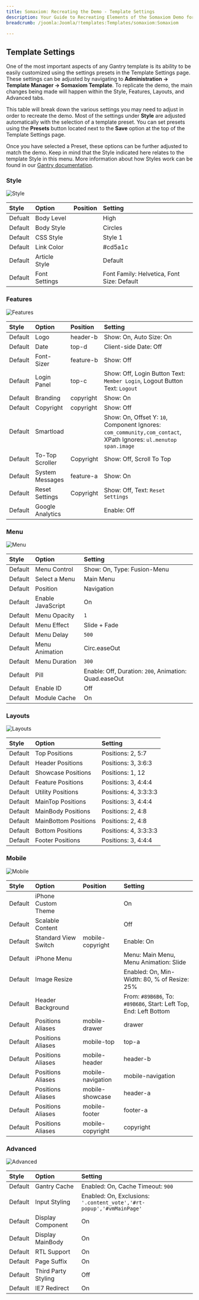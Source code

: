 ```yaml
---
title: Somaxiom: Recreating the Demo - Template Settings
description: Your Guide to Recreating Elements of the Somaxiom Demo for Joomla
breadcrumb: /joomla:Joomla/!templates:Templates/somaxiom:Somaxiom

---
```


Template Settings
-----

One of the most important aspects of any Gantry template is its ability to be easily customized using the settings presets in the Template Settings page. These settings can be adjusted by navigating to **Administration -> Template Manager -> Somaxiom Template**. To replicate the demo, the main changes being made will happen within the Style, Features, Layouts, and Advanced tabs. 

This table will break down the various settings you may need to adjust in order to recreate the demo. Most of the settings under **Style** are adjusted automatically with the selection of a template preset. You can set presets using the **Presets** button located next to the **Save** option at the top of the Template Settings page.

Once you have selected a Preset, these options can be further adjusted to match the demo. Keep in mind that the Style indicated here relates to the template Style in this menu. More information about how Styles work can be found in our [Gantry documentation][Style].

### Style

![Style](setstyle.jpeg)

|  Style  |     Option    | Position |                  Setting                   |
| :------ | :------------ | :------- | :----------------------------------------- |
| Defualt | Body Level    |          | High                                       |
| Default | Body Style    |          | Circles                                    |
| Default | CSS Style     |          | Style 1                                    |
| Default | Link Color    |          | #cd5a1c                                    |
| Default | Article Style |          | Default                                    |
| Default | Font Settings |          | Font Family: Helvetica, Font Size: Default |

### Features

![Features](setfeatures.jpeg)

|  Style  |      Option      |  Position |                                                     Setting                                                      |
| :------ | :--------------- | :-------- | :--------------------------------------------------------------------------------------------------------------- |
| Default | Logo             | header-b  | Show: On, Auto Size: On                                                                                          |
| Default | Date             | top-d     | Client-side Date: Off                                                                                            |
| Default | Font-Sizer       | feature-b | Show: Off                                                                                                        |
| Default | Login Panel      | top-c     | Show: Off, Login Button Text: `Member Login`, Logout Button Text: `Logout`                                       |
| Default | Branding         | copyright | Show: On                                                                                                         |
| Default | Copyright        | copyright | Show: Off                                                                                                        |
| Default | Smartload        |           | Show: On, Offset Y: `10`, Component Ignores: `com_community,com_contact`, XPath Ignores: `ul.menutop span.image` |
| Default | To-Top Scroller  | Copyright | Show: Off, Scroll To Top                                                                                         |
| Default | System Messages  | feature-a | Show: On                                                                                                         |
| Default | Reset Settings   | Copyright | Show: Off, Text: `Reset Settings`                                                                                |
| Default | Google Analytics |           | Enable: Off                                                                                                      |

### Menu

![Menu](setmenu.jpeg)

|  Style  |       Option      |                        Setting                        |
| :------ | :---------------- | :---------------------------------------------------- |
| Default | Menu Control      | Show: On, Type: Fusion-Menu                           |
| Default | Select a Menu     | Main Menu                                             |
| Default | Position          | Navigation                                            |
| Default | Enable JavaScript | On                                                    |
| Default | Menu Opacity      | `1`                                                   |
| Default | Menu Effect       | Slide + Fade                                          |
| Default | Menu Delay        | `500`                                                 |
| Default | Menu Animation    | Circ.easeOut                                          |
| Default | Menu Duration     | `300`                                                 |
| Default | Pill              | Enable: Off, Duration: `200`, Animation: Quad.easeOut |
| Default | Enable ID         | Off                                                   |
| Default | Module Cache      | On                                                    |

### Layouts

![Layouts](setlayouts.jpeg)

|  Style  |        Option        |        Setting        |
| :------ | :------------------- | :-------------------- |
| Default | Top Positions        | Positions: 2, 5:7     |
| Default | Header Positions     | Positions: 3, 3:6:3   |
| Default | Showcase Positions   | Positions: 1, 12      |
| Default | Feature Positions    | Positions: 3, 4:4:4   |
| Default | Utility Positions    | Positions: 4, 3:3:3:3 |
| Default | MainTop Positions    | Positions: 3, 4:4:4   |
| Default | MainBody Positions   | Positions: 2, 4:8     |
| Default | MainBottom Positions | Positions: 2, 4:8     |
| Default | Bottom Positions     | Positions: 4, 3:3:3:3 |
| Default | Footer Positions     | Positions: 3, 4:4:4   |

### Mobile

![Mobile](setmobile.jpeg)

|  Style  |        Option        |      Position     |                              Setting                              |
| :------ | :------------------- | :---------------- | :---------------------------------------------------------------- |
| Default | iPhone Custom Theme  |                   | On                                                                |
| Default | Scalable Content     |                   | Off                                                               |
| Default | Standard View Switch | mobile-copyright  | Enable: On                                                        |
| Default | iPhone Menu          |                   | Menu: Main Menu, Menu Animation: Slide                            |
| Default | Image Resize         |                   | Enabled: On, Min-Width: 80, % of Resize: 25%                      |
| Default | Header Background    |                   | From: `#89B6B6`, To: `#89B6B6`, Start: Left Top, End: Left Bottom |
| Default | Positions Aliases    | mobile-drawer     | drawer                                                            |
| Default | Positions Aliases    | mobile-top        | top-a                                                             |
| Default | Positions Aliases    | mobile-header     | header-b                                                          |
| Default | Positions Aliases    | mobile-navigation | mobile-navigation                                                 |
| Default | Positions Aliases    | mobile-showcase   | header-a                                                          |
| Default | Positions Aliases    | mobile-footer     | footer-a                                                          |
| Default | Positions Aliases    | mobile-copyright  | copyright                                                         |

### Advanced

![Advanced](setadvanced.jpeg)

|  Style  |        Option       |                               Setting                                |
| :------ | :------------------ | :------------------------------------------------------------------- |
| Default | Gantry Cache        | Enabled: On, Cache Timeout: `900`                                    |
| Default | Input Styling       | Enabled: On, Exclusions: `'.content_vote','#rt-popup','#vmMainPage'` |
| Default | Display Component   | On                                                                   |
| Default | Display MainBody    | On                                                                   |
| Default | RTL Support         | On                                                                   |
| Default | Page Suffix         | On                                                                   |
| Default | Third Party Styling | Off                                                                  |
| Default | IE7 Redirect        | On                                                                   |

[demo25]: assets/Somaxiom.jpg
[menu]: ../../start/menu.md
[Style]: http://docs.gantry.org/gantry4/configure
[Somaxiom2]: assets/Somaxiom.jpeg